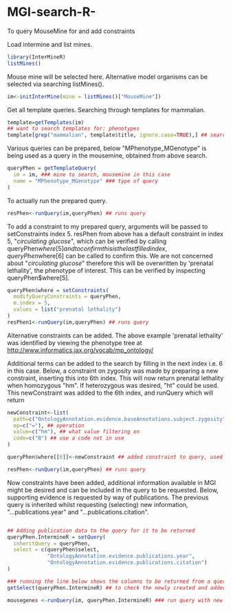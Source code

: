 # MGI-search-R-
To query MouseMine for  and add constraints


Load intermine and list mines.

```R
library(InterMineR)
listMines()
```
Mouse mine will be selected here. Alternative model organisms can be selected via searching listMines().
```R
im<-initInterMine(mine = listMines()["MouseMine"])
```
Get all template queries. 
Searching through templates for mammalian.
```R
template=getTemplates(im)
## want to search templates for: phenotypes
template[grep("mammalian", template$title, ignore.case=TRUE),] ## search title column
```
Various queries can be prepared, below "MPhenotype_MGenotype" is being used as a query in the mousemine, obtained from above search.
```R
queryPhen = getTemplateQuery(
  im = im, ### mine to search, mousemine in this case
  name = "MPhenotype_MGenotype" ### type of query
)
```
To actually run the prepared query.
```R
resPhen<-runQuery(im,queryPhen) ## runs query
```
To add a constraint to my prepared query, arguments will be passed to setConstraints index 5.
resPhen from above has a default constraint in index 5, "*circulating glucose*", which can be verified by calling queryPhen$where[5] and to confirm this is the last filled index, queryPhen$where[6] can be called to confirm this. We are not concerned about "*circulating glucose*"  therefore this will be overwritten by 'prenatal lethality', the phenotype of interest. This can be verified by inspecting queryPhen$where[5].
```R
queryPhen$where = setConstraints(
  modifyQueryConstraints = queryPhen,
  m.index = 5,
  values = list("prenatal lethality")
)
resPhen1<-runQuery(im,queryPhen) ## runs query
```
Alternative constraints can be added. The above example 'prenatal lethality' was identified by viewing the phenotype tree at http://www.informatics.jax.org/vocab/mp_ontology/ 

Additional terms can be added to the search by filling in the next index i.e. 6 in this case. 
Below, a constraint on zygosity was made by preparing a new constraint, inserting this into 6th index. This will now return prenatal lethality when homozygous "hm". If heterozygous was desired, "ht" could be used. 
This newConstraint was added to the 6th index, and runQuery which will return 
```R
newConstraint<-list(
  path=c("OntologyAnnotation.evidence.baseAnnotations.subject.zygosity"), ## path where constraint put on
  op=c("="), ## operation
  value=c("hm"), ## what value filtering on
  code=c("B") ## use a code not in use
)

queryPhen$where[[6]]<-newConstraint ## added constraint to query, used 6 which was next free index

resPhen<-runQuery(im,queryPhen) ## runs query
```
Now constraints have been added, additional information available in MGI might be desired and can be included in the query
to be requested. Below, supporting evidence is requested by way of publications. The previous query is inherited
whilst requesting (selecting) new information, "...publications.year" and "...publications.citation".
```R

## Adding publication data to the query for it to be returned
queryPhen.IntermineR = setQuery(
  inheritQuery = queryPhen,
  select = c(queryPhen$select,
             "OntologyAnnotation.evidence.publications.year",
             "OntologyAnnotation.evidence.publications.citation")
)

### running the line below shows the columns to be returned from a query
getSelect(queryPhen.IntermineR) ## to check the newly created and added columns

mousegenes <-runQuery(im, queryPhen.IntermineR) ### run query with new requests included
```

